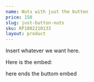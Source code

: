 ```yaml
---
name: Nuts with just the button
price: 150
slug: just-button-nuts
sku: RP1802210133
layout: product
---
```


Insert whatever we want here.

Here is the embed:



<div id='product-component-28521a963d4'></div>
<script type="text/javascript">
/*<![CDATA[*/

(function () {
  var scriptURL = 'https://sdks.shopifycdn.com/buy-button/latest/buy-button-storefront.min.js';
  if (window.ShopifyBuy) {
    if (window.ShopifyBuy.UI) {
      ShopifyBuyInit();
    } else {
      loadScript();
    }
  } else {
    loadScript();
  }

  function loadScript() {
    var script = document.createElement('script');
    script.async = true;
    script.src = scriptURL;
    (document.getElementsByTagName('head')[0] || document.getElementsByTagName('body')[0]).appendChild(script);
    script.onload = ShopifyBuyInit;
  }

  function ShopifyBuyInit() {
    var client = ShopifyBuy.buildClient({
      domain: 'linkitchen.myshopify.com',
      apiKey: '26a343d31f3b31b44a5f0f4f2d3920e5',
      appId: '6',
    });

    ShopifyBuy.UI.onReady(client).then(function (ui) {
      ui.createComponent('product', {
        id: [508413542460],
        node: document.getElementById('product-component-28521a963d4'),
        moneyFormat: '%24%7B%7Bamount%7D%7D',
        options: {
  "product": {
    "variantId": "all",
    "width": "240px",
    "contents": {
      "img": false,
      "imgWithCarousel": false,
      "title": false,
      "variantTitle": false,
      "price": false,
      "description": false,
      "buttonWithQuantity": false,
      "quantity": false
    },
    "text": {
      "button": "AGREGA AL CARRITO"
    },
    "styles": {
      "product": {
        "text-align": "left",
        "@media (min-width: 601px)": {
          "max-width": "100%",
          "margin-left": "0",
          "margin-bottom": "50px"
        }
      },
      "button": {
        "background-color": "#86c0f5",
        "color": "#fcb3e1",
        "font-family": "Arvo, serif",
        "font-size": "18px",
        "padding-top": "17px",
        "padding-bottom": "17px",
        "padding-left": "50px",
        "padding-right": "50px",
        ":hover": {
          "background-color": "#79addd",
          "color": "#fcb3e1"
        },
        "border-radius": "0px",
        "font-weight": "bold",
        ":focus": {
          "background-color": "#79addd"
        }
      },
      "variantTitle": {
        "font-family": "Josefin Slab, sans-serif",
        "font-size": "17px",
        "font-weight": "normal"
      },
      "title": {
        "font-family": "Source Sans Pro, sans-serif",
        "font-size": "34px"
      },
      "description": {
        "font-size": "17px",
        "font-family": "Josefin Slab, sans-serif",
        "font-weight": "normal"
      },
      "price": {
        "font-family": "Josefin Slab, sans-serif",
        "font-weight": "normal"
      },
      "quantityInput": {
        "font-size": "18px",
        "padding-top": "17px",
        "padding-bottom": "17px"
      },
      "compareAt": {
        "font-size": "11.9px",
        "font-family": "Josefin Slab, sans-serif",
        "font-weight": "normal"
      }
    },
    "googleFonts": [
      "Arvo",
      "Josefin Slab",
      "Source Sans Pro",
      "Josefin Slab",
      "Josefin Slab",
      "Josefin Slab"
    ]
  },
  "cart": {
    "contents": {
      "button": true
    },
    "text": {
      "title": "Carrito",
      "empty": "El carrito esta vacio."
    },
    "styles": {
      "cart": {
        "background-color": "#929292"
      },
      "button": {
        "background-color": "#86c0f5",
        "color": "#fcb3e1",
        "font-family": "Arvo, serif",
        "font-size": "18px",
        "padding-top": "17px",
        "padding-bottom": "17px",
        ":hover": {
          "background-color": "#79addd",
          "color": "#fcb3e1"
        },
        "border-radius": "0px",
        "font-weight": "bold",
        ":focus": {
          "background-color": "#79addd"
        }
      },
      "title": {
        "color": "#ffb1c6"
      },
      "footer": {
        "background-color": "#929292"
      },
      "header": {
        "color": "#ffb1c6"
      },
      "lineItems": {
        "color": "#ffb1c6"
      },
      "subtotalText": {
        "color": "#ffb1c6"
      },
      "subtotal": {
        "color": "#ffb1c6"
      },
      "notice": {
        "color": "#ffb1c6"
      },
      "currency": {
        "color": "#ffb1c6"
      },
      "close": {
        ":hover": {
          "color": "#ffb1c6"
        },
        "color": "#ffb1c6"
      },
      "emptyCart": {
        "color": "#ffb1c6"
      }
    },
    "googleFonts": [
      "Arvo"
    ]
  },
  "modalProduct": {
    "contents": {
      "img": false,
      "imgWithCarousel": true,
      "variantTitle": false,
      "buttonWithQuantity": true,
      "button": false,
      "quantity": false
    },
    "styles": {
      "product": {
        "@media (min-width: 601px)": {
          "max-width": "100%",
          "margin-left": "0px",
          "margin-bottom": "0px"
        }
      },
      "button": {
        "background-color": "#86c0f5",
        "color": "#fcb3e1",
        "font-family": "Arvo, serif",
        "font-size": "18px",
        "padding-top": "17px",
        "padding-bottom": "17px",
        "padding-left": "50px",
        "padding-right": "50px",
        ":hover": {
          "background-color": "#79addd",
          "color": "#fcb3e1"
        },
        "border-radius": "0px",
        "font-weight": "bold",
        ":focus": {
          "background-color": "#79addd"
        }
      },
      "variantTitle": {
        "font-family": "Josefin Slab, sans-serif",
        "font-weight": "normal"
      },
      "title": {
        "font-family": "Source Sans Pro, sans-serif"
      },
      "description": {
        "font-family": "Josefin Slab, sans-serif",
        "font-weight": "normal"
      },
      "price": {
        "font-family": "Josefin Slab, sans-serif",
        "font-weight": "normal"
      },
      "quantityInput": {
        "font-size": "18px",
        "padding-top": "17px",
        "padding-bottom": "17px"
      },
      "compareAt": {
        "font-family": "Josefin Slab, sans-serif",
        "font-weight": "normal"
      }
    },
    "googleFonts": [
      "Arvo",
      "Josefin Slab",
      "Source Sans Pro",
      "Josefin Slab",
      "Josefin Slab",
      "Josefin Slab"
    ]
  },
  "toggle": {
    "styles": {
      "toggle": {
        "font-family": "Arvo, serif",
        "background-color": "#86c0f5",
        ":hover": {
          "background-color": "#79addd"
        },
        "font-weight": "bold",
        ":focus": {
          "background-color": "#79addd"
        }
      },
      "count": {
        "color": "#fcb3e1",
        ":hover": {
          "color": "#fcb3e1"
        },
        "font-size": "18px"
      },
      "iconPath": {
        "fill": "#fcb3e1"
      }
    },
    "googleFonts": [
      "Arvo"
    ]
  },
  "option": {
    "styles": {
      "label": {
        "font-family": "Josefin Slab, sans-serif"
      },
      "select": {
        "font-family": "Josefin Slab, sans-serif"
      }
    },
    "googleFonts": [
      "Josefin Slab",
      "Josefin Slab"
    ]
  },
  "productSet": {
    "styles": {
      "products": {
        "@media (min-width: 601px)": {
          "margin-left": "-20px"
        }
      }
    }
  },
  "lineItem": {
    "styles": {
      "variantTitle": {
        "color": "#ffb1c6"
      },
      "title": {
        "color": "#ffb1c6"
      },
      "price": {
        "color": "#ffb1c6"
      },
      "quantity": {
        "color": "#ffb1c6"
      },
      "quantityIncrement": {
        "color": "#ffb1c6",
        "border-color": "#ffb1c6"
      },
      "quantityDecrement": {
        "color": "#ffb1c6",
        "border-color": "#ffb1c6"
      },
      "quantityInput": {
        "color": "#ffb1c6",
        "border-color": "#ffb1c6"
      }
    }
  }
}
      });
    });
  }
})();
/*]]>*/
</script>

here ends the buttom embed

